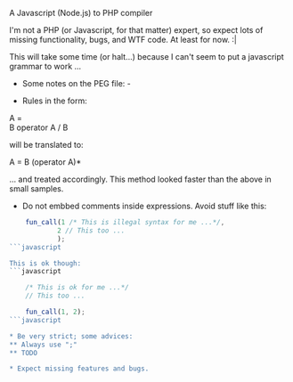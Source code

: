 A Javascript (Node.js) to PHP compiler

I'm not a PHP (or Javascript, for that matter) expert, so expect lots of missing functionality, bugs, and WTF code. At least for now. :|

This will take some time (or halt...) because I can't seem to put a javascript grammar to work ...

- Some notes on the PEG file: -

* Rules in the form:

A = 	
		B operator A
	/ 	B

will be translated to:

A = B (operator A)*

... and treated accordingly. 
This method looked faster than the above in small samples.

* Do not embbed comments inside expressions. Avoid stuff like this:

```javascript
	fun_call(1 /* This is illegal syntax for me ...*/, 
			2 // This too ...
			);
```javascript

This is ok though:
```javascript

	/* This is ok for me ...*/
	// This too ...

	fun_call(1, 2);
```javascript

* Be very strict; some advices:
** Always use ";"
** TODO

* Expect missing features and bugs.

